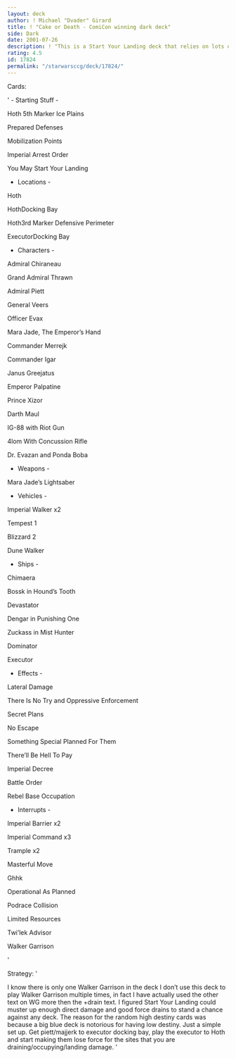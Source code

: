 ```yaml
---
layout: deck
author: ! Michael "Dvader" Girard
title: ! "Cake or Death - ComiCon winning dark deck"
side: Dark
date: 2001-07-26
description: ! "This is a Start Your Landing deck that relies on lots of direct damage and a few good drains on Hoth."
rating: 4.5
id: 17824
permalink: "/starwarsccg/deck/17824/"
---
```

Cards: 

' - Starting Stuff - 

Hoth 5th Marker Ice Plains

Prepared Defenses

Mobilization Points

Imperial Arrest Order

You May Start Your Landing


 - Locations - 

Hoth

HothDocking Bay

Hoth3rd Marker Defensive Perimeter

ExecutorDocking Bay


 - Characters - 

Admiral Chiraneau

Grand Admiral Thrawn

Admiral Piett

General Veers

Officer Evax

Mara Jade, The Emperor’s Hand

Commander Merrejk

Commander Igar

Janus Greejatus

Emperor Palpatine

Prince Xizor

Darth Maul

IG-88 with Riot Gun

4lom With Concussion Rifle

Dr. Evazan and Ponda Boba


 - Weapons -

Mara Jade’s Lightsaber


 - Vehicles - 

Imperial Walker x2

Tempest 1

Blizzard 2

Dune Walker


 - Ships - 

Chimaera

Bossk in Hound’s Tooth

Devastator

Dengar in Punishing One

Zuckass in Mist Hunter

Dominator

Executor


 - Effects - 

Lateral Damage

There Is No Try and Oppressive Enforcement

Secret Plans

No Escape

Something Special Planned For Them

There’ll Be Hell To Pay

Imperial Decree

Battle Order

Rebel Base Occupation


 - Interrupts - 

Imperial Barrier x2

Imperial Command x3

Trample x2

Masterful Move

Ghhk

Operational As Planned

Podrace Collision

Limited Resources

Twi’lek Advisor

Walker Garrison

'

Strategy: '

I know there is only one Walker Garrison in the deck  I don’t use this deck to play Walker Garrison multiple times, in fact I have actually used the other text on WG more then the +drain text.  I figured Start Your Landing could muster up enough direct damage and good force drains to stand a chance against any deck.  The reason for the random high destiny cards was because a big blue deck is notorious for having low destiny.  Just a simple set up.  Get piett/majjerk to executor docking bay, play the executor to Hoth and start making them lose force for the sites that you are draining/occupying/landing damage. '
